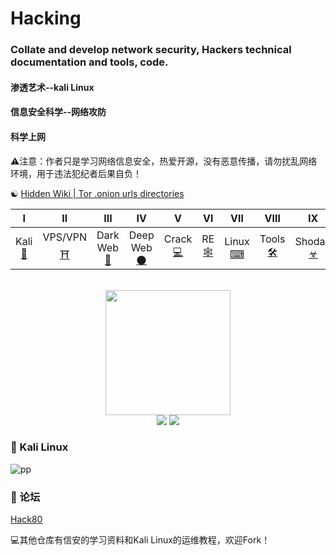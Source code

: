 # Hacking
### Collate and develop network security, Hackers technical documentation and tools, code.
#### 渗透艺术--kali Linux
#### 信息安全科学--网络攻防
#### 科学上网

⚠注意：作者只是学习网络信息安全，热爱开源，没有恶意传播，请勿扰乱网络环境，用于违法犯纪者后果自负！

&#9775;
[Hidden Wiki | Tor .onion urls directories](http://www.thehiddenwiki.org/)



| Ⅰ | Ⅱ | Ⅲ | Ⅳ | Ⅴ | Ⅵ | Ⅶ | Ⅷ | Ⅸ | Ⅹ |
| :--------: | :---------: | :---------: | :---------: | :---------: | :---------:| :---------: | :-------: | :-------:| :------:|
| Kali [💖](#-kali-linux) | VPS/VPN [⛩](#VPN-VPS)|Dark Web[🌚](#Dark-Web) | Deep Web[🌑](#Deep-Web) |Crack [💻](#Crack)| RE [🕸](#逆向工程)| Linux [⌨](#bulb-系统设计)| Tools [🛠](#hammer-工具)| Shodan [☣](#speak_no_evil-编码实践)| Forum [👣](#memo-Forum) |

<br>
<div align="center">
    <img src="![pp](https://i.imgur.com/bZw1kV4.gif)" width="200px">
    <br>
    <a href="other/Group.md"> <img src="https://img.shields.io/badge/>-group-4ab8a1.svg"></a> <a href="https://legacy.gitbook.com/book/cyc2018/interview-notebook/details"> <img src="https://img.shields.io/badge/_-gitbook-4ab8a1.svg"></a> 
</div>


### 💖 Kali Linux


![pp](https://i.imgur.com/bZw1kV4.gif)


### 👣 论坛

[Hack80](http://www.hack80.com/)



:computer:其他仓库有信安的学习资料和Kali Linux的运维教程，欢迎Fork！
